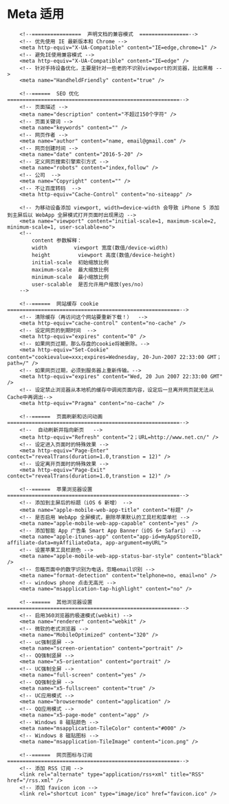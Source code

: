 Meta 适用 
==

		<!--================  声明文档的兼容模式  ================-->
		<!-- 优先使用 IE 最新版本和 Chrome -->
		<meta http-equiv="X-UA-Compatible" content="IE=edge,chrome=1" />
		<!-- 避免IE使用兼容模式 -->
		<meta http-equiv="X-UA-Compatible" content="IE=edge" />
		<!-- 针对手持设备优化，主要是针对一些老的不识别viewport的浏览器，比如黑莓 -->
		<meta name="HandheldFriendly" content="true" />

		<!--======  SEO 优化   ========================================================-->
		<!-- 页面描述 -->
		<meta name="description" content="不超过150个字符" />
		<!-- 页面关键词 -->
		<meta name="keywords" content="" />
		<!-- 网页作者 -->
		<meta name="author" content="name, email@gmail.com" />
		<!-- 网页创建时间 -->
		<meta name="date" content="2016-5-20" />
		<!-- 定义网页搜索引擎索引方式 -->
		<meta name="robots" content="index,follow" />
		<!-- 公司  -->
		<meta name="Copyright" content="" />
		<!-- 不让百度转码  -->
		<meta http-equiv="Cache-Control" content="no-siteapp" />

		<!-- 为移动设备添加 viewport, width=device-width 会导致 iPhone 5 添加到主屏后以 WebApp 全屏模式打开页面时出现黑边 -->
		<meta name="viewport" content="initial-scale=1, maximum-scale=2, minimum-scale=1, user-scalable=no">
		<!--
			content 参数解释：  
    		width  　　　　viewport 宽度(数值/device-width)  
    		height         viewport 高度(数值/device-height)  
    		initial-scale  初始缩放比例  
    		maximum-scale  最大缩放比例  
    		minimum-scale  最小缩放比例  
    		user-scalable  是否允许用户缩放(yes/no)  
    	-->

		<!--======  网站缓存 cookie   ========================================================-->
		<!-- 清除缓存（再访问这个网站要重新下载！）  -->
		<meta http-equiv="cache-control" content="no-cache" />
		<!-- 设定网页的到期时间  -->
		<meta http-equiv="expires" content="0" />
		<!-- 如果网页过期，那么存盘的cookie将被删除。-->
		<meta http-equiv="Set-Cookie" content="cookievalue=xxx;expires=Wednesday, 20-Jun-2007 22:33:00 GMT； path=/" />
		<!-- 如果网页过期，必须到服务器上重新传输。-->
		<meta http-equiv="expires" content="Wed, 20 Jun 2007 22:33:00 GMT" />
		<!-- 设定禁止浏览器从本地机的缓存中调阅页面内容，设定后一旦离开网页就无法从Cache中再调出-->
		<meta http-equiv="Pragma" content="no-cache" />

		<!--======  页面刷新和访问动画      ========================================================-->
		<!--  自动刷新并指向新页   -->
		<meta http-equiv="Refresh" content="2；URL=http://www.net.cn/" />
		<!-- 设定进入页面时的特殊效果 -->
		<meta http-equiv="Page-Enter" contect="revealTrans(duration=1.0,transtion = 12)" />
		<!-- 设定离开页面时的特殊效果 -->
		<meta http-equiv="Page-Exit" contect="revealTrans(duration=1.0,transtion = 12)" />

		<!--======  苹果浏览器设置   ========================================================-->
		<!-- 添加到主屏后的标题（iOS 6 新增） -->
		<meta name="apple-mobile-web-app-title" content="标题" />
		<!-- 是否启用 WebApp 全屏模式，删除苹果默认的工具栏和菜单栏 -->
		<meta name="apple-mobile-web-app-capable" content="yes" />
		<!-- 添加智能 App 广告条 Smart App Banner（iOS 6+ Safari） -->
		<meta name="apple-itunes-app" content="app-id=myAppStoreID, affiliate-data=myAffiliateData, app-argument=myURL">
		<!-- 设置苹果工具栏颜色 -->
		<meta name="apple-mobile-web-app-status-bar-style" content="black" />
		<!-- 忽略页面中的数字识别为电话，忽略email识别 -->
		<meta name="format-detection" content="telphone=no, email=no" />
		<!-- windows phone 点击无高光 -->
		<meta name="msapplication-tap-highlight" content="no" />

		<!--======  其他浏览器设置   ========================================================-->
		<!-- 启用360浏览器的极速模式(webkit) -->
		<meta name="renderer" content="webkit" />
		<!-- 微软的老式浏览器 -->
		<meta name="MobileOptimized" content="320" />
		<!-- uc强制竖屏 -->
		<meta name="screen-orientation" content="portrait" />
		<!-- QQ强制竖屏 -->
		<meta name="x5-orientation" content="portrait" />
		<!-- UC强制全屏 -->
		<meta name="full-screen" content="yes" />
		<!-- QQ强制全屏 -->
		<meta name="x5-fullscreen" content="true" />
		<!-- UC应用模式 -->
		<meta name="browsermode" content="application" />
		<!-- QQ应用模式 -->
		<meta name="x5-page-mode" content="app" />
		<!-- Windows 8 磁贴颜色 -->
		<meta name="msapplication-TileColor" content="#000" />
		<!-- Windows 8 磁贴图标 -->
		<meta name="msapplication-TileImage" content="icon.png" />

		<!--======  网页图标与订阅   ========================================================-->
		<!-- 添加 RSS 订阅 -->
		<link rel="alternate" type="application/rss+xml" title="RSS" href="/rss.xml" />
		<!-- 添加 favicon icon -->
		<link rel="shortcut icon" type="image/ico" href="favicon.ico" />
